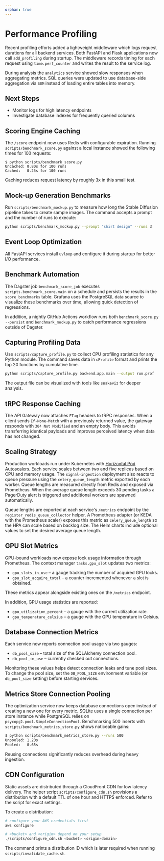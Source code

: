 ```yaml
---
orphan: true
---
```


# Performance Profiling

Recent profiling efforts added a lightweight middleware which logs request durations for all backend services. Both FastAPI and Flask applications now call `add_profiling` during startup. The middleware records timing for each request using `time.perf_counter` and writes the result to the service log.

During analysis the `analytics` service showed slow responses when aggregating metrics. SQL queries were updated to use database-side aggregation via `SUM` instead of loading entire tables into memory.

## Next Steps

- Monitor logs for high latency endpoints
- Investigate database indexes for frequently queried columns

## Scoring Engine Caching

The `/score` endpoint now uses Redis with configurable expiration.
Running `scripts/benchmark_score.py` against a local instance showed the
following times for 100 requests:

```
$ python scripts/benchmark_score.py
Uncached: 0.80s for 100 runs
Cached:   0.25s for 100 runs
```

Caching reduces request latency by roughly 3x in this small test.

## Mock-up Generation Benchmarks

Run `scripts/benchmark_mockup.py` to measure how long the Stable Diffusion
pipeline takes to create sample images. The command accepts a prompt and the
number of runs to execute:

```bash
python scripts/benchmark_mockup.py --prompt "shirt design" --runs 3
```

## Event Loop Optimization

All FastAPI services install `uvloop` and configure it during startup for better
I/O performance.

## Benchmark Automation

The Dagster job `benchmark_score_job` executes
`scripts.benchmark_score.main` on a schedule and persists the results in the
`score_benchmarks` table. Grafana uses the PostgreSQL data source to visualize
these benchmarks over time, allowing quick detection of regressions.

In addition, a nightly GitHub Actions workflow runs both
`benchmark_score.py --persist` and `benchmark_mockup.py` to catch performance
regressions outside of Dagster.

## Capturing Profiling Data

Use `scripts/capture_profile.py` to collect CPU profiling statistics for any
Python module. The command saves data in `cProfile` format and prints the
top 20 functions by cumulative time.

```bash
python scripts/capture_profile.py backend.app.main --output run.prof
```

The output file can be visualized with tools like `snakeviz` for deeper
analysis.

## tRPC Response Caching

The API Gateway now attaches `ETag` headers to tRPC responses. When a client
sends `If-None-Match` with a previously returned value, the gateway responds
with `304 Not Modified` and an empty body. This avoids transferring identical
payloads and improves perceived latency when data has not changed.

## Scaling Strategy

Production workloads run under Kubernetes with [Horizontal Pod Autoscalers](https://kubernetes.io/docs/tasks/run-application/horizontal-pod-autoscale/).
Each service scales between two and five replicas based on CPU and memory usage.
The `signal-ingestion` deployment also reacts to queue pressure using the
`celery_queue_length` metric exported by each worker. Queue lengths are measured
directly from Redis and exposed via Prometheus. When the average queue length
exceeds 30 pending tasks a PagerDuty alert is triggered and additional workers
are spawned automatically.

Queue lengths are exported at each service's `/metrics` endpoint by the
``register_redis_queue_collector`` helper. A Prometheus adapter (or KEDA with the
Prometheus scaler) exposes this metric as ``celery_queue_length`` so the HPA can
scale based on backlog size. The Helm charts include optional values to set the
desired average queue length.

## GPU Slot Metrics

GPU-bound workloads now expose lock usage information through Prometheus.
The context manager `tasks.gpu_slot` updates two metrics:

- `gpu_slots_in_use` – a gauge tracking the number of acquired GPU locks.
- `gpu_slot_acquire_total` – a counter incremented whenever a slot is obtained.

These metrics appear alongside existing ones on the `/metrics` endpoint.

In addition, GPU usage statistics are reported:

- `gpu_utilization_percent` – a gauge with the current utilization rate.
- `gpu_temperature_celsius` – a gauge with the GPU temperature in Celsius.

## Database Connection Metrics

Each service now reports connection pool usage via two gauges:

- `db_pool_size` – total size of the SQLAlchemy connection pool.
- `db_pool_in_use` – currently checked out connections.

Monitoring these values helps detect connection leaks and tune pool sizes.
To change the pool size, set the `DB_POOL_SIZE` environment variable (or
`db_pool_size` setting) before starting services.

## Metrics Store Connection Pooling

The optimization service now keeps database connections open instead of
creating a new one for every metric. SQLite uses a single connection per store
instance while PostgreSQL relies on `psycopg2.pool.SimpleConnectionPool`.
Benchmarking 500 inserts with `scripts/benchmark_metrics_store.py` shows
noticeable gains:

```bash
$ python scripts/benchmark_metrics_store.py --runs 500
Unpooled: 1.20s
Pooled:   0.65s
```

Reusing connections significantly reduces overhead during heavy ingestion.

## CDN Configuration

Static assets are distributed through a CloudFront CDN for low latency delivery.
The helper script `scripts/configure_cdn.sh` provisions a distribution with a
default TTL of one hour and HTTPS enforced. Refer to the script for exact
settings.

To create a distribution:

```bash
# configure your AWS credentials first
aws configure

# <bucket> and <origin> depend on your setup
./scripts/configure_cdn.sh <bucket> <origin-domain>
```

The command prints a distribution ID which is later required when running
`scripts/invalidate_cache.sh`.
